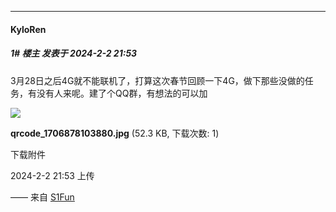 
*****

####  KyloRen  
##### 1#       楼主       发表于 2024-2-2 21:53

3月28日之后4G就不能联机了，打算这次春节回顾一下4G，做下那些没做的任务，有没有人来呢。建了个QQ群，有想法的可以加

<img src="https://img.saraba1st.com/forum/202402/02/215314ar73vyiwovr83mij.jpg" referrerpolicy="no-referrer">

<strong>qrcode_1706878103880.jpg</strong> (52.3 KB, 下载次数: 1)

下载附件

2024-2-2 21:53 上传

—— 来自 [S1Fun](https://s1fun.koalcat.com)

